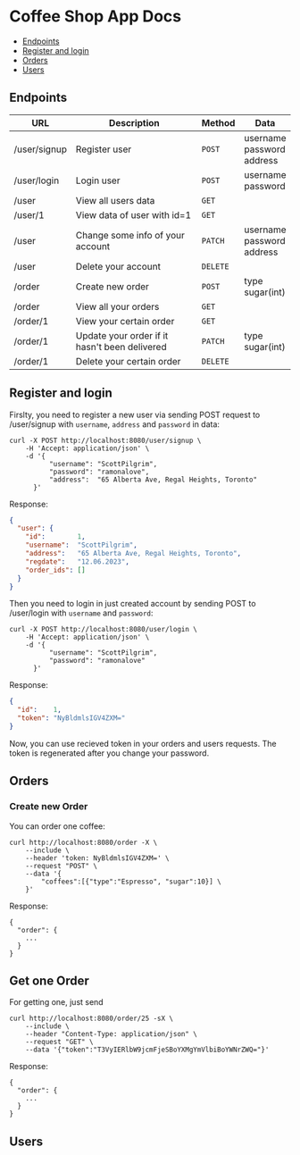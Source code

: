 # Coffee Shop App Docs

- [Endpoints](#endpoints)
- [Register and login](#register-and-login)
- [Orders](#orders)
- [Users](#users)

## Endpoints
| URL          | Description                                   | Method   | Data                              |
|--------------|-----------------------------------------------|----------|-----------------------------------|
| /user/signup | Register user                                 | `POST`   | username<br> password<br> address |
| /user/login  | Login user                                    | `POST`   | username<br> password             |
| /user        | View all users data                           | `GET`    |                                   |
| /user/1      | View data of user with id=1                   | `GET`    |                                   |
| /user        | Change some info of your account              | `PATCH`  | username<br> password<br> address |
| /user        | Delete your account                           | `DELETE` |                                   |
| /order       | Create new order                              | `POST`   | type<br> sugar(int)               |
| /order       | View all your orders                          | `GET`    |                                   |
| /order/1     | View your certain order                       | `GET`    |                                   |
| /order/1     | Update your order if it hasn't been delivered | `PATCH`  | type <br> sugar(int)              |
| /order/1     | Delete your certain order                     | `DELETE` |                                   |

## Register and login

Firslty, you need to register a new user via sending POST request
to /user/signup with `username`, `address` and `password` in data:
```shell
curl -X POST http://localhost:8080/user/signup \
    -H 'Accept: application/json' \
    -d '{
          "username": "ScottPilgrim",
          "password": "ramonalove",
          "address":  "65 Alberta Ave, Regal Heights, Toronto"
      }'
```
Response:
```json
{
  "user": {
    "id":        1,
    "username":  "ScottPilgrim",
    "address":   "65 Alberta Ave, Regal Heights, Toronto",
    "regdate":   "12.06.2023",
    "order_ids": []
  }
}
```

Then you need to login in just created account by sending POST
to /user/login with `username` and `password`:
```shell
curl -X POST http://localhost:8080/user/login \
    -H 'Accept: application/json' \
    -d '{
          "username": "ScottPilgrim",
          "password": "ramonalove"
      }'
```
Response:
```json
{
  "id":    1,
  "token": "NyBldmlsIGV4ZXM="
}
```

Now, you can use recieved token in your orders and users requests.
The token is regenerated after you change your password.

## Orders

### Create new Order

You can order one coffee:
```
curl http://localhost:8080/order -X \
    --include \
    --header 'token: NyBldmlsIGV4ZXM=' \
    --request "POST" \
    --data '{
        "coffees":[{"type":"Espresso", "sugar":10}] \
    }'
```
Response:

```
{
  "order": {
    ...
  }
}
```

## Get one Order
For getting one, just send
```
curl http://localhost:8080/order/25 -sX \
    --include \
    --header "Content-Type: application/json" \
    --request "GET" \           
    --data '{"token":"T3VyIERlbW9jcmFjeSBoYXMgYmVlbiBoYWNrZWQ="}'
```
Response:
```
{
  "order": {
    ...
  }
}
```

## Users